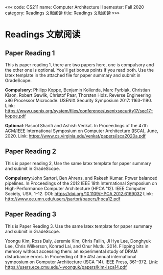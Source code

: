 «««
code: CS211
name: Computer Architecture II
semester: Fall 2020
category: Readings 文献阅读
title: Readings 文献阅读
»»»


# Readings 文献阅读

## Paper Reading 1

This is paper reading 1, there are two papers here, one is compulsory and the other one is optional. You'll get bonus points if you read both. Use the latex template in the attached file for paper summary and submit in GradeScope.

**Compulsory**: Philipp Koppe, Benjamin Kollenda, Marc Fyrbiak, Christian Kison, Robert Gawlik, Christof Paar, Thorsten Holz. Reverse Engineering x86 Processor Microcode. USENIX Security Symposium 2017: 1163-1180. Link: https://www.usenix.org/system/files/conference/usenixsecurity17/sec17-koppe.pdf

**Optional**: Rasool Sharifi and Ashish Venkat. In Proceedings of the 47th ACM/IEEE International Symposium on Computer Architecture (ISCA), June, 2020. Link: https://www.cs.virginia.edu/venkat/papers/isca2020a.pdf


## Paper Reading 2

This is paper reading 2, Use the same latex template for paper summary and submit in GradeScope.

**Compulsory**:John Sartori, Ben Ahrens, and Rakesh Kumar. Power balanced pipelines. In Proceedings of the 2012 IEEE 18th International Symposium on High-Performance Computer Architecture (HPCA '12). IEEE Computer Society, USA, 1–12. DOI: https://doi.org/10.1109/HPCA.2012.6169032
Link: http://www.ee.umn.edu/users/jsartori/papers/hpca12.pdf


## Paper Reading 3

This is Paper Reading 3. Use the same latex template for paper summary and submit in GradeScope.

Yoongu Kim, Ross Daly, Jeremie Kim, Chris Fallin, Ji Hye Lee, Donghyuk Lee, Chris Wilkerson, Konrad Lai, and Onur Mutlu. 2014. Flipping bits in memory without accessing them: an experimental study of DRAM disturbance errors. In Proceeding of the 41st annual international symposium on Computer Architecture (ISCA '14). IEEE Press, 361–372. Link: https://users.ece.cmu.edu/~yoonguk/papers/kim-isca14.pdf